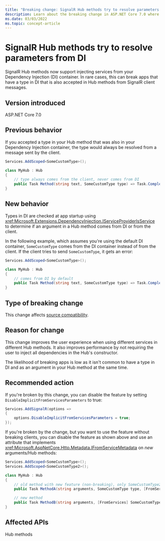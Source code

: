 ```yaml
---
title: "Breaking change: SignalR Hub methods try to resolve parameters from DI"
description: Learn about the breaking change in ASP.NET Core 7.0 where SignalR Hub methods try to resolve parameters from DI.
ms.date: 03/03/2022
ms.topic: concept-article
---
```


# SignalR Hub methods try to resolve parameters from DI

SignalR Hub methods now support injecting services from your Dependency Injection (DI) container. In rare cases, this can break apps that have a type in DI that is also accepted in Hub methods from SignalR client messages.

## Version introduced

ASP.NET Core 7.0

## Previous behavior

If you accepted a type in your Hub method that was also in your Dependency Injection container, the type would always be resolved from a message sent by the client.

```csharp
Services.AddScoped<SomeCustomType>();

class MyHub : Hub
{
    // type always comes from the client, never comes from DI
    public Task Method(string text, SomeCustomType type) => Task.CompletedTask;
}
```

## New behavior

Types in DI are checked at app startup using <xref:Microsoft.Extensions.DependencyInjection.IServiceProviderIsService> to determine if an argument in a Hub method comes from DI or from the client.

In the following example, which assumes you're using the default DI container, `SomeCustomType` comes from the DI container instead of from the client. If the client tries to send `SomeCustomType`, it gets an error:

```csharp
Services.AddScoped<SomeCustomType>();

class MyHub : Hub
{
    // comes from DI by default
    public Task Method(string text, SomeCustomType type) => Task.CompletedTask;
}
```

## Type of breaking change

This change affects [source compatibility](../../categories.md#source-compatibility).

## Reason for change

This change improves the user experience when using different services in different Hub methods. It also improves performance by not requiring the user to inject all dependencies in the Hub's constructor.

The likelihood of breaking apps is low as it isn't common to have a type in DI and as an argument in your Hub method at the same time.

## Recommended action

If you're broken by this change, you can disable the feature by setting `DisableImplicitFromServicesParameters` to true:

```csharp
Services.AddSignalR(options =>
{
    options.DisableImplicitFromServicesParameters = true;
});
```

If you're broken by the change, but you want to use the feature without breaking clients, you can disable the feature as shown above and use an attribute that implements <xref:Microsoft.AspNetCore.Http.Metadata.IFromServiceMetadata> on *new* arguments/Hub methods:

```csharp
Services.AddScoped<SomeCustomType>();
Services.AddScoped<SomeCustomType2>();

class MyHub : Hub
{
    // old method with new feature (non-breaking), only SomeCustomType2 is resolved from DI
    public Task MethodA(string arguments, SomeCustomType type, [FromServices] SomeCustomType2 type2);

    // new method
    public Task MethodB(string arguments, [FromServices] SomeCustomType type);
}
```

## Affected APIs

Hub methods
